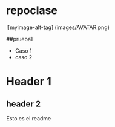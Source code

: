 # repoclase

![myimage-alt-tag] (images/AVATAR.png)

##prueba1

* Caso 1
* caso 2


# Header 1
## header 2
Esto es el readme
